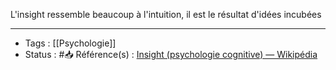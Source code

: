 L'insight ressemble beaucoup à l'intuition, il est le résultat d'idées incubées

---
- Tags : [[Psychologie]]
- Status : #📥 
 Référence(s) : [Insight (psychologie cognitive) — Wikipédia](https://fr.wikipedia.org/wiki/Insight_(psychologie_cognitive))
